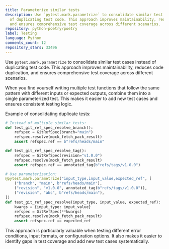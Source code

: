 ```yaml
---
title: Parameterize similar tests
description: Use `pytest.mark.parametrize` to consolidate similar test cases instead
  of duplicating test code. This approach improves maintainability, reduces code duplication,
  and ensures comprehensive test coverage across different scenarios.
repository: python-poetry/poetry
label: Testing
language: Python
comments_count: 12
repository_stars: 33496
---
```


Use `pytest.mark.parametrize` to consolidate similar test cases instead of duplicating test code. This approach improves maintainability, reduces code duplication, and ensures comprehensive test coverage across different scenarios.

When you find yourself writing multiple test functions that follow the same pattern with different inputs or expected outputs, combine them into a single parameterized test. This makes it easier to add new test cases and ensures consistent testing logic.

Example of consolidating duplicate tests:

```python
# Instead of multiple similar tests:
def test_git_ref_spec_resolve_branch():
    refspec = GitRefSpec(branch="main")
    refspec.resolve(mock_fetch_pack_result)
    assert refspec.ref == b"refs/heads/main"

def test_git_ref_spec_resolve_tag():
    refspec = GitRefSpec(revision="v1.0.0")
    refspec.resolve(mock_fetch_pack_result)
    assert refspec.ref == annotated_tag(b"refs/tags/v1.0.0")

# Use parameterization:
@pytest.mark.parametrize("input_type,input_value,expected_ref", [
    ("branch", "main", b"refs/heads/main"),
    ("revision", "v1.0.0", annotated_tag(b"refs/tags/v1.0.0")),
    ("revision", "abc", b"refs/heads/main"),
])
def test_git_ref_spec_resolve(input_type, input_value, expected_ref):
    kwargs = {input_type: input_value}
    refspec = GitRefSpec(**kwargs)
    refspec.resolve(mock_fetch_pack_result)
    assert refspec.ref == expected_ref
```

This approach is particularly valuable when testing different error conditions, input formats, or configuration options. It also makes it easier to identify gaps in test coverage and add new test cases systematically.